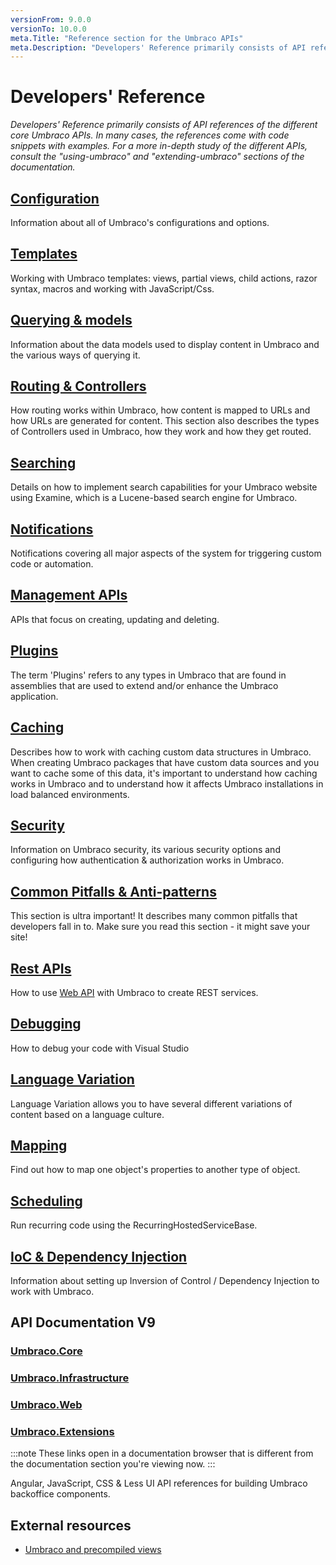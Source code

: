 ```yaml
---
versionFrom: 9.0.0
versionTo: 10.0.0
meta.Title: "Reference section for the Umbraco APIs"
meta.Description: "Developers' Reference primarily consists of API references of the different core Umbraco APIs. In many cases, the references come with code snippets with simple examples. For a more in-depth study of the different APIs, consult the using-umbraco and extending-umbraco sections of the documentation."
---
```


# Developers' Reference

_Developers' Reference primarily consists of API references of the different core Umbraco APIs. In many cases, the references come with code snippets with examples. For a more in-depth study of the different APIs, consult the "using-umbraco" and "extending-umbraco" sections of the documentation._

## [Configuration](Configuration/index.md)

Information about all of Umbraco's configurations and options.

## [Templates](Templating/index.md)

Working with Umbraco templates: views, partial views, child actions, razor syntax, macros and working with JavaScript/Css.

## [Querying & models](Querying/index.md)

Information about the data models used to display content in Umbraco and the various ways of querying it.

## [Routing & Controllers](Routing/index.md)

How routing works within Umbraco, how content is mapped to URLs and how URLs are generated for content.
This section also describes the types of Controllers used in Umbraco, how they work and how they get routed.

## [Searching](Searching/index.md)

Details on how to implement search capabilities for your Umbraco website using Examine, which is a Lucene-based search engine for Umbraco.

## [Notifications](Notifications/index.md)

Notifications covering all major aspects of the system for triggering custom code or automation.

## [Management APIs](Management/index.md)

APIs that focus on creating, updating and deleting.

## [Plugins](Plugins/index.md)

The term 'Plugins' refers to any types in Umbraco that are found in assemblies that are used to extend and/or enhance the Umbraco application.

## [Caching](Cache/index.md)

Describes how to work with caching custom data structures in Umbraco. When creating Umbraco packages that have custom data sources and you want to cache some of this data, it's important to understand how caching works in Umbraco and to understand how it affects Umbraco installations in load balanced environments.

## [Security](Security/index.md)

Information on Umbraco security, its various security options and configuring how authentication & authorization works in Umbraco.

## [Common Pitfalls & Anti-patterns](Common-Pitfalls/index.md)

This section is ultra important! It describes many common pitfalls that developers fall in to. Make sure you read this section - it might save your site!

## [Rest APIs](Routing/Umbraco-API-Controllers/index.md)

How to use [Web API](https://www.asp.net/web-api) with Umbraco to create REST services.

## [Debugging](Debugging/index.md)

How to debug your code with Visual Studio

## [Language Variation](Language-Variation/index.md)

Language Variation allows you to have several different variations of content based on a language culture.

## [Mapping](Mapping/index.md)

Find out how to map one object's properties to another type of object.

## [Scheduling](Scheduling/index.md)

Run recurring code using the RecurringHostedServiceBase.

## [IoC & Dependency Injection](using-ioc.md)

Information about setting up Inversion of Control / Dependency Injection to work with Umbraco.

## API Documentation V9

### [Umbraco.Core](https://apidocs.umbraco.com/v9/csharp/api/Umbraco.Cms.Core.html)

### [Umbraco.Infrastructure](https://apidocs.umbraco.com/v9/csharp/api/Umbraco.Cms.Infrastructure.html)

### [Umbraco.Web](https://apidocs.umbraco.com/v9/csharp/api/Umbraco.Cms.Web.Common.html)

### [Umbraco.Extensions](https://apidocs.umbraco.com/v9/csharp/api/Umbraco.Extensions.html)

:::note
These links open in a documentation browser that is different from the documentation section you're viewing now.
:::

Angular, JavaScript, CSS & Less UI API references for building Umbraco backoffice components.

## External resources

* [Umbraco and precompiled views](https://dobryak.org/road-to-precompiled-web-application-based-on-umbraco-cms/)
